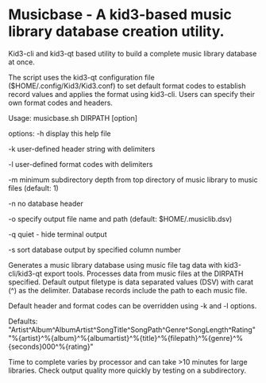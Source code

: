 # Musicbase - A kid3-based music library database creation utility.

Kid3-cli and kid3-qt based utility to build a complete music library database at once. 

The script uses the kid3-qt configuration file ($HOME/.config/Kid3/Kid3.conf) to set default format codes to establish record values and applies the format using kid3-cli. Users can specify their own format codes and headers.

Usage: musicbase.sh DIRPATH [option]

options:
-h display this help file

-k user-defined header string with delimiters

-l user-defined format codes with delimiters

-m minimum subdirectory depth from top directory of music library to music files (default: 1)

-n no database header

-o specify output file name and path (default: $HOME/.musiclib.dsv)

-q quiet - hide terminal output

-s sort database output by specified column number

Generates a music library database using music file tag data with kid3-cli/kid3-qt export tools.
Processes data from music files at the DIRPATH specified. Default output filetype is data separated 
values (DSV) with carat (^) as the delimiter. Database records include the path to each music file.

Default header and format codes can be overridden using -k and -l options. 

Defaults:
"Artist^Album^AlbumArtist^SongTitle^SongPath^Genre^SongLength^Rating"
"%{artist}^%{album}^%{albumartist}^%{title}^%{filepath}^%{genre}^%{seconds}000^%{rating}"

Time to complete varies by processor and can take >10 minutes for large libraries. Check output 
quality more quickly by testing on a subdirectory.
